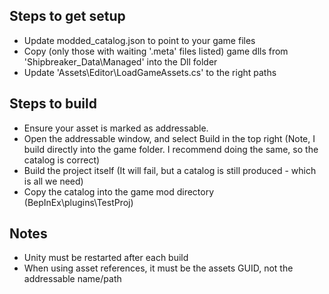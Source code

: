 ## Steps to get setup
* Update modded_catalog.json to point to your game files
* Copy (only those with waiting '.meta' files listed) game dlls from 'Shipbreaker_Data\Managed' into the Dll folder
* Update 'Assets\Editor\LoadGameAssets.cs' to the right paths

## Steps to build
* Ensure your asset is marked as addressable.
* Open the addressable window, and select Build in the top right (Note, I build directly into the game folder. I recommend doing the same, so the catalog is correct)
* Build the project itself (It will fail, but a catalog is still produced - which is all we need)
* Copy the catalog into the game mod directory (BepInEx\plugins\TestProj)

## Notes
* Unity must be restarted after each build
* When using asset references, it must be the assets GUID, not the addressable name/path
